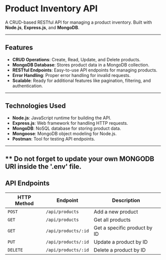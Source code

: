 # Product Inventory API

A CRUD-based RESTful API for managing a product inventory. Built with **Node.js**, **Express.js**, and **MongoDB**.

---

## Features

- **CRUD Operations**: Create, Read, Update, and Delete products.
- **MongoDB Database**: Stores product data in a MongoDB collection.
- **RESTful Endpoints**: Easy-to-use API endpoints for managing products.
- **Error Handling**: Proper error handling for invalid requests.
- **Scalable**: Ready for additional features like pagination, filtering, and authentication.

---

## Technologies Used

- **Node.js**: JavaScript runtime for building the API.
- **Express.js**: Web framework for handling HTTP requests.
- **MongoDB**: NoSQL database for storing product data.
- **Mongoose**: MongoDB object modeling for Node.js.
- **Postman**: Tool for testing API endpoints.

---

## ** Do not forget to update your own MONGODB URI inside the '.env' file.

## API Endpoints

| HTTP Method | Endpoint               | Description                     |
|-------------|------------------------|---------------------------------|
| `POST`      | `/api/products`        | Add a new product              |
| `GET`       | `/api/products`        | Get all products               |
| `GET`       | `/api/products/:id`    | Get a specific product by ID   |
| `PUT`       | `/api/products/:id`    | Update a product by ID         |
| `DELETE`    | `/api/products/:id`    | Delete a product by ID         |
